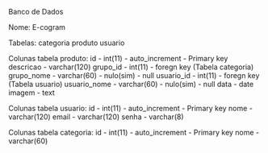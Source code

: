 Banco de Dados

Nome: 
E-cogram

Tabelas:
categoria
produto
usuario

Colunas tabela produto:
id - int(11) - auto_increment - Primary key
descricao - varchar(120)
grupo_id - int(11) - foregn key (Tabela categoria)
grupo_nome - varchar(60) - nulo(sim) - null
usuario_id - int(11) - foregn key (Tabela usuario)
usuario_nome - varchar(60) - nulo(sim) - null
data - date
imagem - text

Colunas tabela usuario:
id - int(11) - auto_increment - Primary key
nome - varchar(120)
email - varchar(120)
senha - varchar(8)

Colunas tabela categoria:
id - int(11) - auto_increment - Primary key
nome - varchar(60)
